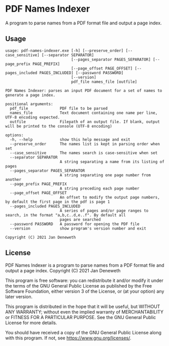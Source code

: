 # PDF Names Indexer

A program to parse names from a PDF format file and output a page index.


## Usage

```
usage: pdf-names-indexer.exe [-h] [--preserve_order] [--case_sensitive] [--separator SEPARATOR]
                             [--pages_separator PAGES_SEPARATOR] [--page_prefix PAGE_PREFIX]
                             [--page_offset PAGE_OFFSET] [--pages_included PAGES_INCLUDED] [--password PASSWORD]
                             [--version]
                             pdf_file names_file [outfile]

PDF Names Indexer: parses an input PDF document for a set of names to generate a page index.

positional arguments:
  pdf_file              PDF file to be parsed
  names_file            Text document containing one name per line, UTF-8 encoding expected.
  outfile               Filepath of an output file. If blank, output will be printed to the console (UTF-8 encoding)

options:
  -h, --help            show this help message and exit
  --preserve_order      The names list is kept in parsing order when set
  --case_sensitive      The names search is case-sensitive when set
  --separator SEPARATOR
                        A string separating a name from its listing of pages
  --pages_separator PAGES_SEPARATOR
                        A string separating one page number from another
  --page_prefix PAGE_PREFIX
                        A string preceding each page number
  --page_offset PAGE_OFFSET
                        An offset to modify the output page numbers, by default the first page in the pdf is page 1
  --pages_included PAGES_INCLUDED
                        A series of pages and/or page ranges to search, in the format "a,b,c..d,e..f". By default all
                        pages are searched
  --password PASSWORD   A password for opening the PDF file
  --version             show program's version number and exit

Copyright (C) 2021 Jan Deneweth
```


## License

PDF Names Indexer is a program to parse names from a PDF format file 
and output a page index. 
Copyright (C) 2021  Jan Deneweth

This program is free software: you can redistribute it and/or modify
it under the terms of the GNU General Public License as published by
the Free Software Foundation, either version 3 of the License, or
(at your option) any later version.

This program is distributed in the hope that it will be useful,
but WITHOUT ANY WARRANTY; without even the implied warranty of
MERCHANTABILITY or FITNESS FOR A PARTICULAR PURPOSE.  See the
GNU General Public License for more details.

You should have received a copy of the GNU General Public License
along with this program.  If not, see <https://www.gnu.org/licenses/>.
